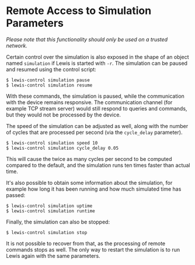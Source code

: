 # Remote Access to Simulation Parameters
*Please note that this functionality should only be used on a trusted
network.*

Certain control over the simulation is also exposed in the shape of an
object named ``simulation`` if Lewis is started with ``-r``. The
simulation can be paused and resumed using the control script:
```
$ lewis-control simulation pause
$ lewis-control simulation resume
```

With these commands, the simulation is paused, while the communication
with the device remains responsive. The communication channel (for
example TCP stream server) would still respond to queries and commands,
but they would not be processed by the device.

The speed of the simulation can be adjusted as well, along with the
number of cycles that are processed per second (via the ``cycle_delay``
parameter).
```
$ lewis-control simulation speed 10
$ lewis-control simulation cycle_delay 0.05
```

This will cause the twice as many cycles per second to be computed
compared to the default, and the simulation runs ten times faster than
actual time.

It's also possible to obtain some information about the simulation, for
example how long it has been running and how much simulated time has
passed:
```
$ lewis-control simulation uptime
$ lewis-control simulation runtime
```

Finally, the simulation can also be stopped:
```
$ lewis-control simulation stop
```

It is not possible to recover from that, as the processing of remote
commands stops as well. The only way to restart the simulation is to run
Lewis again with the same parameters.
